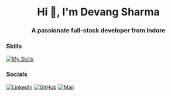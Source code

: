<h1 align="center">Hi 👋, I'm Devang Sharma</h1>
<h3 align="center">A passionate full-stack developer from Indore</h3>

### Skills

[![My Skills](https://skillicons.dev/icons?i=spring,django,react,ts,js,nextjs,tailwind,supabase,git,materialui,npm,postgres,vercel,vite)](https://skillicons.dev)

### Socials
[![LinkedIn](https://skillicons.dev/icons?i=linkedin)](https://www.linkedin.com/in/devang-sharma-88aa84288/)
[![GitHub](https://skillicons.dev/icons?i=github)](https://github.com/Devang-sharma609)
[![Mail](https://skillicons.dev/icons?i=gmail)](mailto:devang609official@gmail.com)

